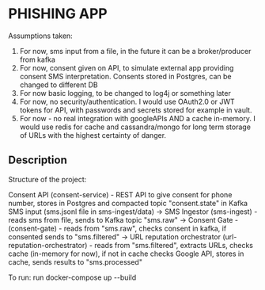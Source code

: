 # PHISHING APP

Assumptions taken:
1. For now, sms input from a file, in the future it can be a broker/producer from kafka
2. For now, consent given on API, to simulate external app providing consent SMS interpretation. Consents stored in Postgres, can be changed to different DB
3. For now basic logging, to be changed to log4j or something later
4. For now, no security/authentication. I would use OAuth2.0 or JWT tokens for API, with passwords and secrets stored for example in vault.
5. For now - no real integration with googleAPIs AND a cache in-memory. I would use redis for cache and cassandra/mongo for long term storage of URLs with the highest certainty of danger.

## Description
Structure of the project:

Consent API (consent-service) - REST API to give consent for phone number, stores in Postgres and compacted topic "consent.state" in Kafka
SMS input (sms.jsonl file in sms-ingest/data)
 -> SMS Ingestor (sms-ingest) - reads sms from file, sends to Kafka topic "sms.raw"
 -> Consent Gate - (consent-gate) - reads from "sms.raw", checks consent in kafka, if consented sends to "sms.filtered"
 -> URL reputation orchestrator (url-reputation-orchestrator) - reads from "sms.filtered", extracts URLs, checks cache (in-memory for now), if not in cache checks Google API, stores in cache, sends results to "sms.processed"

To run: run docker-compose up --build